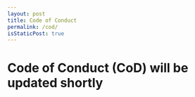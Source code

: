```yaml
---
layout: post
title: Code of Conduct
permalink: /cod/
isStaticPost: true
---
```


# Code of Conduct (CoD) will be updated shortly